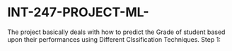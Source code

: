 # INT-247-PROJECT-ML-
The project basically deals with how to predict the Grade of student based upon their performances using Different Clssification Techniques.
Step 1:

